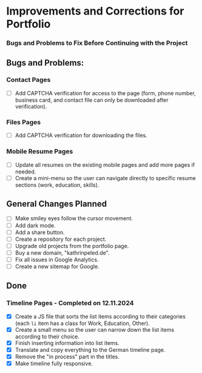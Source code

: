 # Improvements and Corrections for Portfolio

### Bugs and Problems to Fix Before Continuing with the Project

## Bugs and Problems:

### Contact Pages

- [ ] Add CAPTCHA verification for access to the page (form, phone number, business card, and contact file can only be downloaded after verification).

### Files Pages

- [ ] Add CAPTCHA verification for downloading the files.

### Mobile Resume Pages

- [ ] Update all resumes on the existing mobile pages and add more pages if needed.
- [ ] Create a mini-menu so the user can navigate directly to specific resume sections (work, education, skills).

## General Changes Planned

- [ ] Make smiley eyes follow the cursor movement.
- [ ] Add dark mode.
- [ ] Add a share button.
- [ ] Create a repository for each project.
- [ ] Upgrade old projects from the portfolio page.
- [ ] Buy a new domain, "kathrinpeled.de".
- [ ] Fix all issues in Google Analytics.
- [ ] Create a new sitemap for Google.

## Done

### Timeline Pages - Completed on 12.11.2024

- [x] Create a JS file that sorts the list items according to their categories (each `li` item has a class for Work, Education, Other).
- [x] Create a small menu so the user can narrow down the list items according to their choice.
- [x] Finish inserting information into list items.
- [x] Translate and copy everything to the German timeline page.
- [x] Remove the "in process" part in the titles.
- [x] Make timeline fully responsive.
